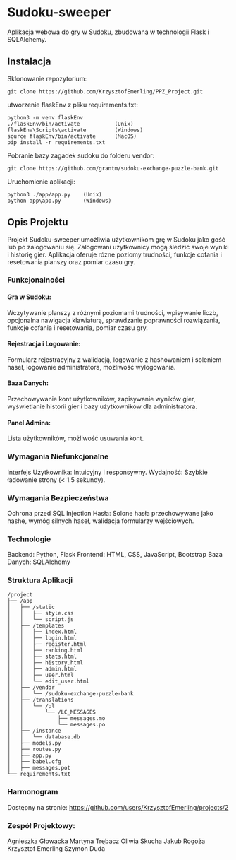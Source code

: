 # Sudoku-sweeper
Aplikacja webowa do gry w Sudoku, zbudowana w technologii Flask i SQLAlchemy.

## Instalacja
Sklonowanie repozytorium:
~~~
git clone https://github.com/KrzysztofEmerling/PPZ_Project.git
~~~

utworzenie flaskEnv z pliku requirements.txt:
~~~
python3 -m venv flaskEnv
./flaskEnv/bin/activate           (Unix)
flaskEnv\Scripts\activate         (Windows)
source flaskEnv/bin/activate      (MacOS)
pip install -r requirements.txt
~~~

Pobranie bazy zagadek sudoku do folderu vendor:
~~~
git clone https://github.com/grantm/sudoku-exchange-puzzle-bank.git
~~~

Uruchomienie aplikacji:
~~~
python3 ./app/app.py    (Unix)
python app\app.py       (Windows)
~~~

## Opis Projektu
Projekt Sudoku-sweeper umożliwia użytkownikom grę w Sudoku jako gość lub po zalogowaniu się. Zalogowani użytkownicy mogą śledzić swoje wyniki i historię gier. Aplikacja oferuje różne poziomy trudności, funkcje cofania i resetowania planszy oraz pomiar czasu gry.

### Funkcjonalności
#### Gra w Sudoku:
Wczytywanie planszy z różnymi poziomami trudności, wpisywanie liczb, opcjonalna nawigacja klawiaturą, sprawdzanie poprawności rozwiązania, funkcje cofania i resetowania, pomiar czasu gry.

#### Rejestracja i Logowanie:
Formularz rejestracyjny z walidacją, logowanie z hashowaniem i soleniem haseł, logowanie administratora, możliwość wylogowania.
#### Baza Danych:
Przechowywanie kont użytkowników, zapisywanie wyników gier, wyświetlanie historii gier i bazy użytkowników dla administratora.
#### Panel Admina:
Lista użytkowników, możliwość usuwania kont.

### Wymagania Niefunkcjonalne
Interfejs Użytkownika: Intuicyjny i responsywny.
Wydajność: Szybkie ładowanie strony (< 1.5 sekundy).

### Wymagania Bezpieczeństwa
Ochrona przed SQL Injection
Hasła: Solone hasła przechowywane jako hashe, wymóg silnych haseł, walidacja formularzy wejściowych.

### Technologie
Backend: Python, Flask
Frontend: HTML, CSS, JavaScript, Bootstrap
Baza Danych: SQLAlchemy

### Struktura Aplikacji
~~~
/project 
├── /app
│   ├── /static
│   │   ├── style.css
│   │   └── script.js
│   ├── /templates
│   │   ├── index.html
│   │   ├── login.html
│   │   ├── register.html
│   │   ├── ranking.html
│   │   ├── stats.html
│   │   ├── history.html
│   │   ├── admin.html
│   │   ├── user.html
│   │   └── edit_user.html
│   ├── /vendor
│   │   └── /sudoku-exchange-puzzle-bank
│   ├── /translations
│   │   └── /pl
│   │   	└── /LC_MESSAGES
│   │   		├── messages.mo
│   │   		└── messages.po
│   ├── /instance
│   │   └── database.db
│   ├── models.py
│   ├── routes.py
│   ├── app.py
│   ├── babel.cfg
│   ├── messages.pot
└── requirements.txt
~~~

### Harmonogram
Dostępny na stronie: https://github.com/users/KrzysztofEmerling/projects/2

### Zespół Projektowy:
Agnieszka Głowacka
Martyna Trębacz
Oliwia Skucha
Jakub Rogoża
Krzysztof Emerling
Szymon Duda

